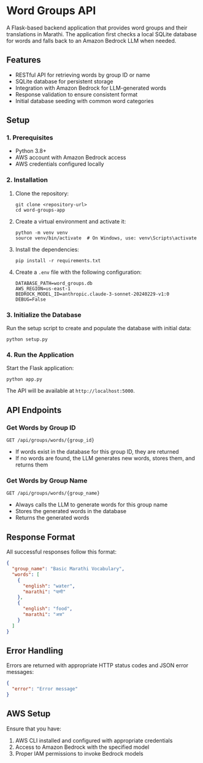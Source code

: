 # Word Groups API

A Flask-based backend application that provides word groups and their translations in Marathi. The application first checks a local SQLite database for words and falls back to an Amazon Bedrock LLM when needed.

## Features

- RESTful API for retrieving words by group ID or name
- SQLite database for persistent storage
- Integration with Amazon Bedrock for LLM-generated words
- Response validation to ensure consistent format
- Initial database seeding with common word categories

## Setup

### 1. Prerequisites

- Python 3.8+
- AWS account with Amazon Bedrock access
- AWS credentials configured locally

### 2. Installation

1. Clone the repository:
   ```
   git clone <repository-url>
   cd word-groups-app
   ```

2. Create a virtual environment and activate it:
   ```
   python -m venv venv
   source venv/bin/activate  # On Windows, use: venv\Scripts\activate
   ```

3. Install the dependencies:
   ```
   pip install -r requirements.txt
   ```

4. Create a `.env` file with the following configuration:
   ```
   DATABASE_PATH=word_groups.db
   AWS_REGION=us-east-1
   BEDROCK_MODEL_ID=anthropic.claude-3-sonnet-20240229-v1:0
   DEBUG=False
   ```

### 3. Initialize the Database

Run the setup script to create and populate the database with initial data:

```
python setup.py
```

### 4. Run the Application

Start the Flask application:

```
python app.py
```

The API will be available at `http://localhost:5000`.

## API Endpoints

### Get Words by Group ID

```
GET /api/groups/words/{group_id}
```

- If words exist in the database for this group ID, they are returned
- If no words are found, the LLM generates new words, stores them, and returns them

### Get Words by Group Name

```
GET /api/groups/words/{group_name}
```

- Always calls the LLM to generate words for this group name
- Stores the generated words in the database
- Returns the generated words

## Response Format

All successful responses follow this format:

```json
{
  "group_name": "Basic Marathi Vocabulary",
  "words": [
    {
      "english": "water",
      "marathi": "पाणी"
    },
    {
      "english": "food",
      "marathi": "अन्न"
    }
  ]
}
```

## Error Handling

Errors are returned with appropriate HTTP status codes and JSON error messages:

```json
{
  "error": "Error message"
}
```

## AWS Setup

Ensure that you have:

1. AWS CLI installed and configured with appropriate credentials
2. Access to Amazon Bedrock with the specified model
3. Proper IAM permissions to invoke Bedrock models